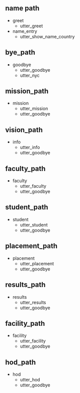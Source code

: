 ## name path
* greet
  - utter_greet
* name_entry
  - utter_show_name_country


## bye_path
* goodbye
  - utter_goodbye
  - utter_nyc
  
## mission_path
* mission
  - utter_mission
  - utter_goodbye

## vision_path
* info
  - utter_info
  - utter_goodbye

## faculty_path
* faculty
  - utter_faculty
  - utter_goodbye
  
## student_path
* student
  - utter_student
  - utter_goodbye
  
## placement_path
* placement
  - utter_placement
  - utter_goodbye

  
## results_path
* results
  - utter_results
  - utter_goodbye


## facility_path
* facility
  - utter_facility
  - utter_goodbye

  
## hod_path
* hod
  - utter_hod
  - utter_goodbye

  